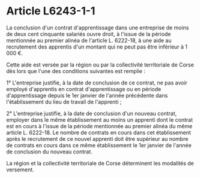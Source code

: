 # Article L6243-1-1

La conclusion d'un contrat d'apprentissage dans une entreprise de moins de deux cent cinquante salariés ouvre droit, à l'issue de la période mentionnée au premier alinéa de l'article L. 6222-18, à une aide au recrutement des apprentis d'un montant qui ne peut pas être inférieur à 1 000 €. 

Cette aide est versée par la région ou par la collectivité territoriale de Corse dès lors que l'une des conditions suivantes est remplie : 

1° L'entreprise justifie, à la date de conclusion de ce contrat, ne pas avoir employé d'apprentis en contrat d'apprentissage ou en période d'apprentissage depuis le 1er janvier de l'année précédente dans l'établissement du lieu de travail de l'apprenti ; 

2° L'entreprise justifie, à la date de conclusion d'un nouveau contrat, employer dans le même établissement au moins un apprenti dont le contrat est en cours à l'issue de la période mentionnée au premier alinéa du même article L. 6222-18. Le nombre de contrats en cours dans cet établissement après le recrutement de ce nouvel apprenti doit être supérieur au nombre de contrats en cours dans ce même établissement le 1er janvier de l'année de conclusion du nouveau contrat. 

La région et la collectivité territoriale de Corse déterminent les modalités de versement.